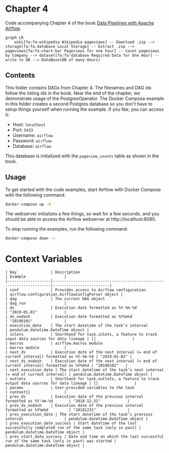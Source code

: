 # Chapter 4

Code accompanying Chapter 4 of the book [Data Pipelines with Apache Airflow](https://www.manning.com/books/data-pipelines-with-apache-airflow).

```mermaid
graph LR
    wiki[fa:fa-wikipedia Wikipedia pageviews] -- Download .zip --> storage[fa:fa-database Local Storage] -- Extract .zip --> pageviews[fa:fa-chart-bar Pageviews for one hour] -- Count pageviews by Company --> dataset[fa:fa-database Required Data for One Hour] -- write to DB --> DataBase(DB of many Hours)
```

## Contents

This folder contains DAGs from Chapter 4. The filenames and DAG ids follow the listing ids in the book. Near
the end of the chapter, we demonstrate usage of the PostgresOperator. The Docker Compose example in this
folder creates a second Postgres database so you don't have to setup things yourself when running the example.
If you like, you can access it:

- Host: `localhost`
- Port: `5433`
- Username: `airflow`
- Password: `airflow`
- Database: `airflow`

This database is initialized with the `pageview_counts` table as shown in the book.



## Usage

To get started with the code examples, start Airflow with Docker Compose with the following command:

```bash
docker-compose up -d
```

The webserver initializes a few things, so wait for a few seconds, and you should be able to access the
Airflow webserver at http://localhost:8080.

To stop running the examples, run the following command:

```bash
docker-compose down -v
```



# Context Variables

```
| Key               | Description                                                         | Example                 |
|-------------------|---------------------------------------------------------------------|-------------------------|
| conf              | Provides access to Airflow configuration                           | airflow.configuration.AirflowConfigParser object |
| dag               | The current DAG object                                             | dag_run                 |
| ds                | Execution date formatted as %Y-%m-%d                               | "2019-01-01"            |
| ds_nodash         | Execution date formatted as %Y%m%d                                 | "20190101"              |
| execution_date    | The start datetime of the task’s interval                          | pendulum.datetime.DateTime object |
| inlets            | Shorthand for task.inlets, a feature to track input data sources for data lineage | []                |
| macros            | airflow.macros module                                              | macros module           |
| next_ds           | Execution date of the next interval (= end of current interval) formatted as %Y-%m-%d | "2019-01-02" |
| next_ds_nodash    | Execution date of the next interval (= end of current interval) formatted as %Y%m%d | "20190102"   |
| next_execution_date | The start datetime of the task’s next interval (= end of current interval) | pendulum.datetime.DateTime object |
| outlets           | Shorthand for task.outlets, a feature to track output data sources for data lineage | []                |
| params            | User-provided variables to the task                                 | context{}               |
| prev_ds           | Execution date of the previous interval formatted as %Y-%m-%d       | "2018-12-31"            |
| prev_ds_nodash    | Execution date of the previous interval formatted as %Y%m%d         | "20181231"              |
| prev_execution_date | The start datetime of the task’s previous interval                  | pendulum.datetime.DateTime object |
| prev_execution_date_success | Start datetime of the last successfully completed run of the same task (only in past) | pendulum.datetime.DateTime object |
| prev_start_date_success | Date and time on which the last successful run of the same task (only in past) was started | pendulum.datetime.DateTime object |

```
